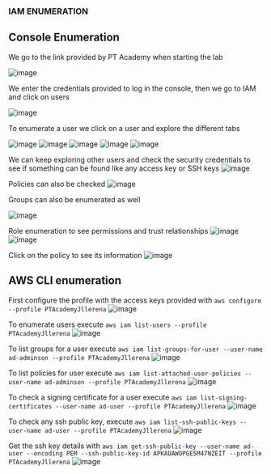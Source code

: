 
### IAM ENUMERATION

## Console Enumeration

We go to the link provided by PT Academy when starting the lab 

![image](https://user-images.githubusercontent.com/46797181/222305461-92c6103b-7fd2-4557-b2a1-fba4afc3657c.png)

We enter the credentials provided to log in the console, then we go to IAM and click on users

![image](https://user-images.githubusercontent.com/46797181/222305911-211d23db-6fab-482f-a87d-2806eab1ca7a.png)

To enumerate a user we click on a user and explore the different tabs

![image](https://user-images.githubusercontent.com/46797181/222306135-e811b5f1-b284-42c8-903d-dca7ef2ed622.png)
![image](https://user-images.githubusercontent.com/46797181/222306169-315f1edb-5e22-443e-8a18-9716a26dd369.png)
![image](https://user-images.githubusercontent.com/46797181/222306289-649f2c0b-9812-4c0e-8111-784e5d07d6cb.png)
![image](https://user-images.githubusercontent.com/46797181/222306308-2cb9afb4-cdf3-49a4-8a4a-9d185a5f2594.png)
![image](https://user-images.githubusercontent.com/46797181/222306346-0d9e3cc9-3c58-422d-b0dc-68336f76c6ea.png)

We can keep exploring other users and check the security credentials to see if something can be found like any access key or SSH keys
![image](https://user-images.githubusercontent.com/46797181/222307055-e644b9f2-b78b-41db-a1c3-c27a22b5359d.png)

Policies can also be checked
![image](https://user-images.githubusercontent.com/46797181/222307266-558b2985-aff4-4731-808c-d1c15883ea90.png)

Groups can also be enumerated as well

![image](https://user-images.githubusercontent.com/46797181/222307487-bad77e27-aa2f-407b-bef8-9af13a119341.png)

Role enumeration to see permissions and trust relationships
![image](https://user-images.githubusercontent.com/46797181/222308959-f7fe6791-3c8d-499c-88aa-ae5c2a046d45.png)
![image](https://user-images.githubusercontent.com/46797181/222309018-9c17c2a4-8761-4bb5-ab9b-b80aff991f2a.png)

Click on the policy to see its information
![image](https://user-images.githubusercontent.com/46797181/222309188-dc71104e-d8f8-4cc7-b5c8-1e6c9ded4ca5.png)

## AWS CLI enumeration 
First configure the profile with the access keys provided with `aws configure --profile PTAcademyJllerena`
![image](https://user-images.githubusercontent.com/46797181/222309574-1c5a6164-bca7-4e53-a89b-c20dbb2221bb.png)

To enumerate users execute `aws iam list-users --profile PTAcademyJllerena`
![image](https://user-images.githubusercontent.com/46797181/222309784-414250dd-6f72-42e2-8628-d71cf1218302.png)

To list groups for a user execute `aws iam list-groups-for-user --user-name ad-adminson --profile PTAcademyJllerena`
![image](https://user-images.githubusercontent.com/46797181/222310570-e5c69dc5-1e86-40a9-b3b7-8a5cdf0f30fa.png)

To list policies for user execute `aws iam list-attached-user-policies --user-name ad-adminson --profile PTAcademyJllerena`
![image](https://user-images.githubusercontent.com/46797181/222310891-a9ade260-d59f-4fcf-8370-1acfab2c0c77.png)

To check a signing certificate for a user execute `aws iam list-signing-certificates --user-name ad-user --profile PTAcademyJllerena`
![image](https://user-images.githubusercontent.com/46797181/222311125-26b127b1-b879-4b32-9f1d-a24e27d9cc4b.png)

To check any ssh public key, execute `aws iam list-ssh-public-keys --user-name ad-user --profile PTAcademyJllerena`
![image](https://user-images.githubusercontent.com/46797181/222311542-a050d8a5-92a5-4225-ae27-a8f159070468.png)

Get the ssh key details with `aws iam get-ssh-public-key --user-name ad-user --encoding PEM --ssh-public-key-id APKAUAWOPGE5M47NZEIT --profile PTAcademyJllerena`
![image](https://user-images.githubusercontent.com/46797181/222312198-4525a9b4-9e3a-4fbc-8784-3d7e0f780ddf.png)
